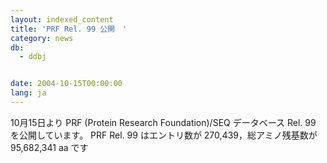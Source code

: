 ```yaml
---
layout: indexed_content
title: 'PRF Rel. 99 公開　'
category: news
db:
  - ddbj


date: 2004-10-15T00:00:00
lang: ja
---
```


10月15日より PRF (Protein Research Foundation)/SEQ データベース Rel. 99 を公開しています。 PRF Rel. 99 はエントリ数が 270,439，総アミノ残基数が 95,682,341 aa です
